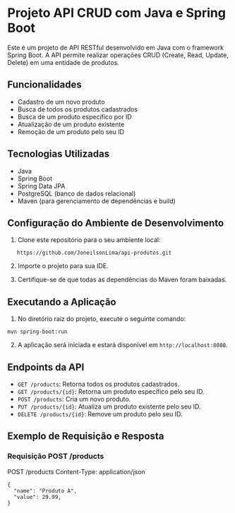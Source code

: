# Projeto API CRUD com Java e Spring Boot

Este é um projeto de API RESTful desenvolvido em Java com o framework Spring Boot. A API permite realizar operações CRUD (Create, Read, Update, Delete) em uma entidade de produtos.

## Funcionalidades

- Cadastro de um novo produto
- Busca de todos os produtos cadastrados
- Busca de um produto específico por ID
- Atualização de um produto existente
- Remoção de um produto pelo seu ID

## Tecnologias Utilizadas

- Java
- Spring Boot
- Spring Data JPA
- PostgreSQL (banco de dados relacional)
- Maven (para gerenciamento de dependências e build)

## Configuração do Ambiente de Desenvolvimento

1. Clone este repositório para o seu ambiente local:
```
   https://github.com/JoneilsonLima/api-produtos.git
```
2. Importe o projeto para sua IDE.

3. Certifique-se de que todas as dependências do Maven foram baixadas.

## Executando a Aplicação

1. No diretório raiz do projeto, execute o seguinte comando:
```
mvn spring-boot:run
```
2. A aplicação será iniciada e estará disponível em `http://localhost:8080`.

 ## Endpoints da API

- `GET /products`: Retorna todos os produtos cadastrados.
- `GET /products/{id}`: Retorna um produto específico pelo seu ID.
- `POST /products`: Cria um novo produto.
- `PUT /products/{id}`: Atualiza um produto existente pelo seu ID.
- `DELETE /products/{id}`: Remove um produto pelo seu ID.

## Exemplo de Requisição e Resposta
### Requisição POST /products

POST /products
Content-Type: application/json
```
{
  "name": "Produto A",
  "value": 29.99,
}
```

